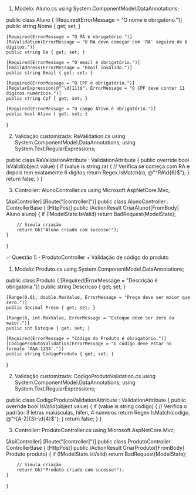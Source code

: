1. Modelo: Aluno.cs
using System.ComponentModel.DataAnnotations;

public class Aluno
{
    [Required(ErrorMessage = "O nome é obrigatório.")]
    public string Nome { get; set; }

    [Required(ErrorMessage = "O RA é obrigatório.")]
    [RaValidation(ErrorMessage = "O RA deve começar com 'RA' seguido de 6 dígitos.")]
    public string Ra { get; set; }

    [Required(ErrorMessage = "O email é obrigatório.")]
    [EmailAddress(ErrorMessage = "Email inválido.")]
    public string Email { get; set; }

    [Required(ErrorMessage = "O CPF é obrigatório.")]
    [RegularExpression(@"^\d{11}$", ErrorMessage = "O CPF deve conter 11 dígitos numéricos.")]
    public string Cpf { get; set; }

    [Required(ErrorMessage = "O campo Ativo é obrigatório.")]
    public bool Ativo { get; set; }
}

2. Validação customizada: RaValidation.cs
using System.ComponentModel.DataAnnotations;
using System.Text.RegularExpressions;

public class RaValidationAttribute : ValidationAttribute
{
    public override bool IsValid(object value)
    {
        if (value is string ra)
        {
            // Verifica se começa com RA e depois tem exatamente 6 dígitos
            return Regex.IsMatch(ra, @"^RA\d{6}$");
        }
        return false;
    }
}

3. Controller: AlunoController.cs
using Microsoft.AspNetCore.Mvc;

[ApiController]
[Route("[controller]")]
public class AlunoController : ControllerBase
{
    [HttpPost]
    public IActionResult CriarAluno([FromBody] Aluno aluno)
    {
        if (!ModelState.IsValid)
            return BadRequest(ModelState);

        // Simula criação
        return Ok("Aluno criado com sucesso!");
    }
}

✅ Questão 5 - ProdutoController + Validação de código do produto
1. Modelo: Produto.cs
using System.ComponentModel.DataAnnotations;

public class Produto
{
    [Required(ErrorMessage = "Descrição é obrigatória.")]
    public string Descricao { get; set; }

    [Range(0.01, double.MaxValue, ErrorMessage = "Preço deve ser maior que zero.")]
    public decimal Preco { get; set; }

    [Range(0, int.MaxValue, ErrorMessage = "Estoque deve ser zero ou maior.")]
    public int Estoque { get; set; }

    [Required(ErrorMessage = "Código do Produto é obrigatório.")]
    [CodigoProdutoValidation(ErrorMessage = "O código deve estar no formato 'AAA-1234'.")]
    public string CodigoProduto { get; set; }
}

2. Validação customizada: CodigoProdutoValidation.cs
using System.ComponentModel.DataAnnotations;
using System.Text.RegularExpressions;

public class CodigoProdutoValidationAttribute : ValidationAttribute
{
    public override bool IsValid(object value)
    {
        if (value is string codigo)
        {
            // Verifica o padrão: 3 letras maiúsculas, hífen, 4 números
            return Regex.IsMatch(codigo, @"^[A-Z]{3}-\d{4}$");
        }
        return false;
    }
}

3. Controller: ProdutoController.cs
using Microsoft.AspNetCore.Mvc;

[ApiController]
[Route("[controller]")]
public class ProdutoController : ControllerBase
{
    [HttpPost]
    public IActionResult CriarProduto([FromBody] Produto produto)
    {
        if (!ModelState.IsValid)
            return BadRequest(ModelState);

        // Simula criação
        return Ok("Produto criado com sucesso!");
    }
}
